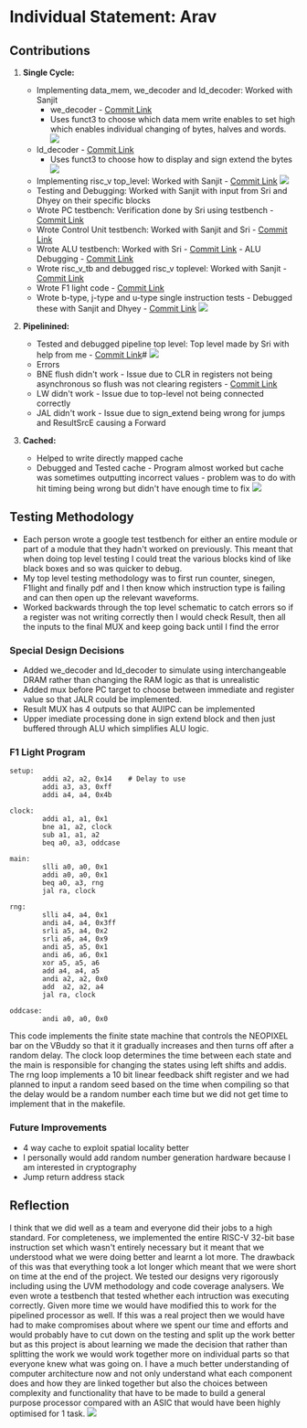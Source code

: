 # Individual Statement: Arav
## Contributions
1. **Single Cycle:**
   - Implementing data_mem, we_decoder and ld_decoder: Worked with Sanjit
     	- we_decoder - [Commit Link](https://github.com/SanjitRaman/Team-10-RISC-V/commit/30580f67b0f426a6d60ad5d37643752995436fc8)
   	 	- Uses funct3 to choose which data mem write enables to set high which enables individual changing of bytes, halves and words.
       ![](/images/we_decoder_schematic.png)  
   	- ld_decoder - [Commit Link](https://github.com/SanjitRaman/Team-10-RISC-V/commit/4012217fc36a53068556f6b54cbb3c0e2712ae9e)
   	   	- Uses funct3 to choose how to display and sign extend the bytes
   	  ![](/images/ld_decoder_schematic.png)  
   - Implementing risc_v top_level: Worked with Sanjit - [Commit Link](https://github.com/SanjitRaman/Team-10-RISC-V/commit/0a82bcc4988f2e8f48330b726470f37e9c3749ba)
     ![](/images/single_cycle-schematic.png) 
   - Testing and Debugging: Worked with Sanjit with input from Sri and Dhyey on their specific blocks
   	- Wrote PC testbench: Verification done by Sri using testbench - [Commit Link](https://github.com/SanjitRaman/Team-10-RISC-V/commit/729030a22c16d17d55056e1d6e444a3a56609637)
   	- Wrote Control Unit testbench: Worked with Sanjit and Sri - [Commit Link](https://github.com/SanjitRaman/Team-10-RISC-V/commit/effa93acdc25a545cf146b3369eccb2bd4304473)
   	- Wrote ALU testbench: Worked with Sri - [Commit Link](https://github.com/SanjitRaman/Team-10-RISC-V/commit/a22e41885a22777edf9342813070eaf678358067)
        	- ALU Debugging - [Commit Link](https://github.com/SanjitRaman/Team-10-RISC-V/commit/6d3f41905d0783726a24fecd44d7bb624322946e)
   	- Wrote risc_v_tb and debugged risc_v toplevel: Worked with Sanjit - [Commit Link](https://github.com/SanjitRaman/Team-10-RISC-V/commit/6aa9bf33563dc8a23db23740f8e3b7725d6e2843)
   	- Wrote F1 light code - [Commit Link](https://github.com/SanjitRaman/Team-10-RISC-V/commit/253b0befefa0293b3ab837c1599b318cc26dc482)
   	- Wrote b-type, j-type and u-type single instruction tests - Debugged these with Sanjit and Dhyey - [Commit Link](https://github.com/SanjitRaman/Team-10-RISC-V/commit/991bcd032fbab5b5c8cdf697092155b1145bfd39)
   	  ![](/images/pdfDebug.png) 
 
2. **Pipelinined:**
   - Tested and debugged pipeline top level: Top level made by Sri with help from me - [Commit Link](https://github.com/SanjitRaman/Team-10-RISC-V/commit/958d043b2ce32c2cf5880e0456c0ce58bbd49636)#
     ![](/images/pipelined_schematic.png) 
   - Errors
   	- BNE flush didn't work - Issue due to CLR in registers not being asynchronous so flush was not clearing registers - [Commit Link](https://github.com/SanjitRaman/Team-10-RISC-V/commit/c7d31306cd6da32eb7b4c5b3ca99df231a00150c)
   	- LW didn't work - Issue due to top-level not being connected correctly
   	- JAL didn't work - Issue due to sign_extend being wrong for jumps and ResultSrcE causing a Forward

3. **Cached:**
   - Helped to write directly mapped cache
   - Debugged and Tested cache - Program almost worked but cache was sometimes outputting incorrect values - problem was to do with hit timing being wrong but didn't have enough time to fix
    ![](/images/DebuggingCache.png)  
   
## Testing Methodology
- Each person wrote a google test testbench for either an entire module or part of a module that they hadn't worked on previously. This meant that when doing top level testing I could treat the 		various blocks kind of like black boxes and so was quicker to debug.
- My top level testing methodology was to first run counter, sinegen, F1light and finally pdf and I then know which instruction type is failing and can then open up the relevant waveforms.
- Worked backwards through the top level schematic to catch errors so if a register was not writing correctly then I would check Result, then all the inputs to the final MUX and keep going back until I find the error
	
### Special Design Decisions
- Added we_decoder and ld_decoder to simulate using interchangeable DRAM rather than changing the RAM logic as that is unrealistic
- Added mux before PC target to choose between immediate and register value so that JALR could be implemented.
- Result MUX has 4 outputs so that AUIPC can be implemented
- Upper imediate processing done in sign extend block and then just buffered through ALU which simplifies ALU logic.

### F1 Light Program
	setup:
    		addi a2, a2, 0x14    # Delay to use
    		addi a3, a3, 0xff
    		addi a4, a4, 0x4b

	clock:
    		addi a1, a1, 0x1
    		bne a1, a2, clock
    		sub a1, a1, a2
    		beq a0, a3, oddcase

	main:
    		slli a0, a0, 0x1
    		addi a0, a0, 0x1
    		beq a0, a3, rng
    		jal ra, clock 

	rng:
    		slli a4, a4, 0x1
    		andi a4, a4, 0x3ff
    		srli a5, a4, 0x2
    		srli a6, a4, 0x9
    		andi a5, a5, 0x1
    		andi a6, a6, 0x1
    		xor a5, a5, a6
    		add a4, a4, a5
    		andi a2, a2, 0x0
    		add  a2, a2, a4
    		jal ra, clock 
	
 	oddcase:
    		andi a0, a0, 0x0
This code implements the finite state machine that controls the NEOPIXEL bar on the VBuddy so that it it gradually increases and then turns off after a random delay. The clock loop determines the time between each state and the main is responsible for changing the states using left shifts and addis. The rng loop implements a 10 bit linear feedback shift register and we had planned to input a random seed based on the time when compiling so that the delay would be a random number each time but we did not get time to implement that in the makefile.

### Future Improvements
- 4 way cache to exploit spatial locality better
- I personally would add random number generation hardware because I am interested in cryptography
- Jump return address stack

## Reflection
I think that we did well as a team and everyone did their jobs to a high standard. For completeness, we implemented the entire RISC-V 32-bit base instruction set which wasn't entirely necessary but it meant that we understood what we were doing better and learnt a lot more. The drawback of this was that everything took a lot longer which meant that we were short on time at the end of the project. We tested our designs very rigorously including using the UVM methodology and code coverage analysers. We even wrote a testbench that tested whether each intruction was executing correctly. Given more time we would have modified this to work for the pipelined processor as well. If this was a real project then we would have had to make compromises about where we spent our time and efforts and would probably have to cut down on the testing and split up the work better but as this project is about learning we made the decision that rather than splitting the work we would work together more on individual parts so that everyone knew what was going on. I have a much better understanding of computer architecture now and not only understand what each component does and how they are linked together but also the choices between complexity and functionality that have to be made to build a general purpose processor compared with an ASIC that would have been highly optimised for 1 task.
![](/images/control_unit_line_coverage.png) 




